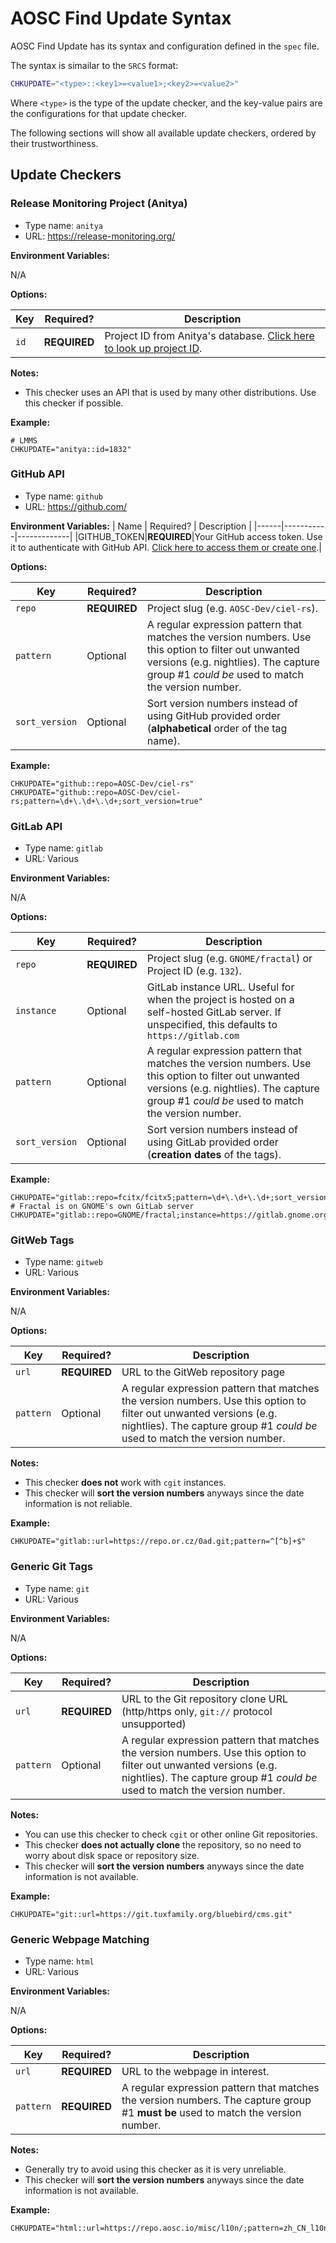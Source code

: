 # AOSC Find Update Syntax

AOSC Find Update has its syntax and configuration defined in the `spec` file.

The syntax is simailar to the `SRCS` format:

```bash
CHKUPDATE="<type>::<key1>=<value1>;<key2>=<value2>"
```

Where `<type>` is the type of the update checker, and the key-value pairs are the configurations for that update checker.

The following sections will show all available update checkers, ordered by their trustworthiness.

## Update Checkers

### Release Monitoring Project (Anitya)

- Type name: `anitya`
- URL: https://release-monitoring.org/

**Environment Variables:**
<!--
| Name | Required? | Description |
|------|-----------|-------------|
-->
N/A

**Options:**

| Key | Required? | Description |
|-----|-----------|-------------|
|`id`|**REQUIRED**|Project ID from Anitya's database. [Click here to look up project ID](https://release-monitoring.org/projects/search/).|

**Notes:**

- This checker uses an API that is used by many other distributions. Use this checker if possible.

**Example:**

```
# LMMS
CHKUPDATE="anitya::id=1832"
```

### GitHub API

- Type name: `github`
- URL: https://github.com/

**Environment Variables:**
| Name | Required? | Description |
|------|-----------|-------------|
|GITHUB_TOKEN|**REQUIRED**|Your GitHub access token. Use it to authenticate with GitHub API. [Click here to access them or create one](https://github.com/settings/tokens).|

**Options:**

| Key | Required? | Description |
|-----|-----------|-------------|
|`repo`|**REQUIRED**|Project slug (e.g. `AOSC-Dev/ciel-rs`).|
|`pattern`|Optional|A regular expression pattern that matches the version numbers. Use this option to filter out unwanted versions (e.g. nightlies). The capture group #1 _could be_ used to match the version number.|
|`sort_version`|Optional|Sort version numbers instead of using GitHub provided order (**alphabetical** order of the tag name).|

**Example:**

```
CHKUPDATE="github::repo=AOSC-Dev/ciel-rs"
CHKUPDATE="github::repo=AOSC-Dev/ciel-rs;pattern=\d+\.\d+\.\d+;sort_version=true"
```

### GitLab API

- Type name: `gitlab`
- URL: Various

**Environment Variables:**
<!--
| Name | Required? | Description |
|------|-----------|-------------|
-->
N/A

**Options:**

| Key | Required? | Description |
|-----|-----------|-------------|
|`repo`|**REQUIRED**|Project slug (e.g. `GNOME/fractal`) or Project ID (e.g. `132`).|
|`instance`|Optional|GitLab instance URL. Useful for when the project is hosted on a self-hosted GitLab server. If unspecified, this defaults to `https://gitlab.com`|
|`pattern`|Optional|A regular expression pattern that matches the version numbers. Use this option to filter out unwanted versions (e.g. nightlies). The capture group #1 _could be_ used to match the version number.|
|`sort_version`|Optional|Sort version numbers instead of using GitLab provided order (**creation dates** of the tags).|

**Example:**

```
CHKUPDATE="gitlab::repo=fcitx/fcitx5;pattern=\d+\.\d+\.\d+;sort_version=true"
# Fractal is on GNOME's own GitLab server
CHKUPDATE="gitlab::repo=GNOME/fractal;instance=https://gitlab.gnome.org"
```

### GitWeb Tags

- Type name: `gitweb`
- URL: Various

**Environment Variables:**
<!--
| Name | Required? | Description |
|------|-----------|-------------|
-->
N/A

**Options:**

| Key | Required? | Description |
|-----|-----------|-------------|
|`url`|**REQUIRED**|URL to the GitWeb repository page|
|`pattern`|Optional|A regular expression pattern that matches the version numbers. Use this option to filter out unwanted versions (e.g. nightlies). The capture group #1 _could be_ used to match the version number.|

**Notes:**

- This checker **does not** work with `cgit` instances.
- This checker will **sort the version numbers** anyways since the date information is not reliable.

**Example:**

```
CHKUPDATE="gitlab::url=https://repo.or.cz/0ad.git;pattern=^[^b]+$"
```

### Generic Git Tags

- Type name: `git`
- URL: Various

**Environment Variables:**
<!--
| Name | Required? | Description |
|------|-----------|-------------|
-->
N/A

**Options:**

| Key | Required? | Description |
|-----|-----------|-------------|
|`url`|**REQUIRED**|URL to the Git repository clone URL (http/https only, `git://` protocol unsupported)|
|`pattern`|Optional|A regular expression pattern that matches the version numbers. Use this option to filter out unwanted versions (e.g. nightlies). The capture group #1 _could be_ used to match the version number.|

**Notes:**

- You can use this checker to check `cgit` or other online Git repositories.
- This checker **does not actually clone** the repository, so no need to worry about disk space or repository size.
- This checker will **sort the version numbers** anyways since the date information is not available.

**Example:**

```
CHKUPDATE="git::url=https://git.tuxfamily.org/bluebird/cms.git"
```

### Generic Webpage Matching

- Type name: `html`
- URL: Various

**Environment Variables:**
<!--
| Name | Required? | Description |
|------|-----------|-------------|
-->
N/A

**Options:**

| Key | Required? | Description |
|-----|-----------|-------------|
|`url`|**REQUIRED**|URL to the webpage in interest.|
|`pattern`|**REQUIRED**|A regular expression pattern that matches the version numbers. The capture group #1 **must be** used to match the version number.|

**Notes:**

- Generally try to avoid using this checker as it is very unreliable.
- This checker will **sort the version numbers** anyways since the date information is not available.

**Example:**

```
CHKUPDATE="html::url=https://repo.aosc.io/misc/l10n/;pattern=zh_CN_l10n_(.+?)\\.pdf"
```

